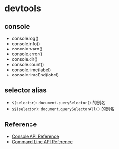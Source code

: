 # devtools

## console
- console.log()
- console.info()
- console.warn()
- console.error()
- console.dir()
- console.count()
- console.time(label)
- console.timeEnd(label)

## selector alias
- `$(selector)`: `document.querySelector()` 的别名
- `$$(selector)`: `document.querySelectorAll()` 的别名

## Reference
- [Console API Reference](https://developer.chrome.com/devtools/docs/console-api)
- [Command Line API Reference](https://developer.chrome.com/devtools/docs/commandline-api)
